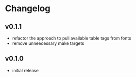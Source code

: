 # Changelog

## v0.1.1

- refactor the approach to pull available table tags from fonts
- remove unneecessary make targets

## v0.1.0

- initial release
